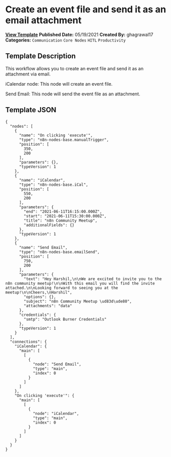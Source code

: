 # Create an event file and send it as an email attachment

**[View Template](https://n8n.io/workflows/1083-/)**  **Published Date:** 05/19/2021  **Created By:** ghagrawal17  **Categories:** `Communication` `Core Nodes` `HITL` `Productivity`  

## Template Description

This workflow allows you to create an event file and send it as an attachment via email.



iCalendar node: This node will create an event file.

Send Email: This node will send the event file as an attachment.

## Template JSON

```
{
  "nodes": [
    {
      "name": "On clicking 'execute'",
      "type": "n8n-nodes-base.manualTrigger",
      "position": [
        350,
        200
      ],
      "parameters": {},
      "typeVersion": 1
    },
    {
      "name": "iCalendar",
      "type": "n8n-nodes-base.iCal",
      "position": [
        550,
        200
      ],
      "parameters": {
        "end": "2021-06-11T16:15:00.000Z",
        "start": "2021-06-11T15:30:00.000Z",
        "title": "n8n Community Meetup",
        "additionalFields": {}
      },
      "typeVersion": 1
    },
    {
      "name": "Send Email",
      "type": "n8n-nodes-base.emailSend",
      "position": [
        750,
        200
      ],
      "parameters": {
        "text": "Hey Harshil,\n\nWe are excited to invite you to the n8n community meetup!\n\nWith this email you will find the invite attached.\n\nLooking forward to seeing you at the meetup!\n\nCheers,\nHarshil",
        "options": {},
        "subject": "n8n Community Meetup \ud83d\ude80",
        "attachments": "data"
      },
      "credentials": {
        "smtp": "Outlook Burner Credentials"
      },
      "typeVersion": 1
    }
  ],
  "connections": {
    "iCalendar": {
      "main": [
        [
          {
            "node": "Send Email",
            "type": "main",
            "index": 0
          }
        ]
      ]
    },
    "On clicking 'execute'": {
      "main": [
        [
          {
            "node": "iCalendar",
            "type": "main",
            "index": 0
          }
        ]
      ]
    }
  }
}
```
